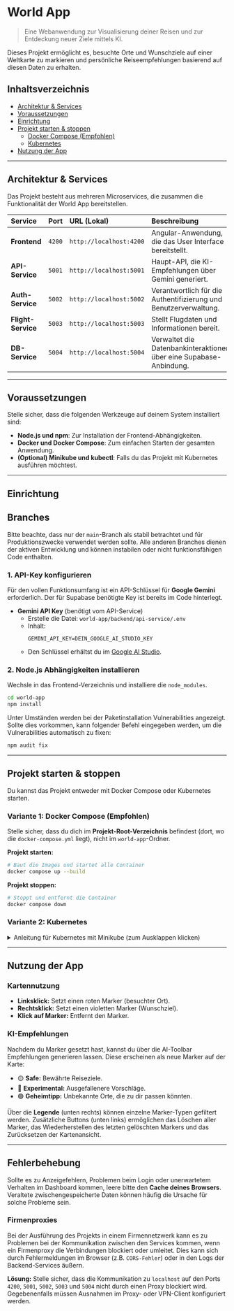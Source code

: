 # World App

> Eine Webanwendung zur Visualisierung deiner Reisen und zur Entdeckung neuer Ziele mittels KI.

Dieses Projekt ermöglicht es, besuchte Orte und Wunschziele auf einer Weltkarte zu markieren und persönliche Reiseempfehlungen basierend auf diesen Daten zu erhalten.

## Inhaltsverzeichnis

- [Architektur & Services](#architektur--services)
- [Voraussetzungen](#voraussetzungen)
- [Einrichtung](#einrichtung)
- [Projekt starten & stoppen](#projekt-starten--stoppen)
  - [Docker Compose (Empfohlen)](#variante-1-docker-compose-empfohlen)
  - [Kubernetes](#variante-2-kubernetes)
- [Nutzung der App](#nutzung-der-app)

---

## Architektur & Services

Das Projekt besteht aus mehreren Microservices, die zusammen die Funktionalität der World App bereitstellen.

| Service        | Port      | URL (Lokal)                 | Beschreibung                                                                                              |
| :------------- | :-------- | :-------------------------- | :-------------------------------------------------------------------------------------------------------- |
| **Frontend**   | `4200`    | `http://localhost:4200`     | Angular-Anwendung, die das User Interface bereitstellt.                                                   |
| **API-Service**| `5001`    | `http://localhost:5001`     | Haupt-API, die KI-Empfehlungen über Gemini generiert.                                                     |
| **Auth-Service**| `5002`    | `http://localhost:5002`     | Verantwortlich für die Authentifizierung und Benutzerverwaltung.                                          |
| **Flight-Service**| `5003` | `http://localhost:5003`     | Stellt Flugdaten und Informationen bereit.                                                                |
| **DB-Service** | `5004`    | `http://localhost:5004`     | Verwaltet die Datenbankinteraktionen über eine Supabase-Anbindung.                                        |

---

## Voraussetzungen

Stelle sicher, dass die folgenden Werkzeuge auf deinem System installiert sind:

- **Node.js und npm**: Zur Installation der Frontend-Abhängigkeiten.
- **Docker und Docker Compose**: Zum einfachen Starten der gesamten Anwendung.
- **(Optional) Minikube und kubectl**: Falls du das Projekt mit Kubernetes ausführen möchtest.

---

## Einrichtung

## Branches

Bitte beachte, dass nur der `main`-Branch als stabil betrachtet und für Produktionszwecke verwendet werden sollte. Alle anderen Branches dienen der aktiven Entwicklung und können instabilen oder nicht funktionsfähigen Code enthalten.

### 1. API-Key konfigurieren

Für den vollen Funktionsumfang ist ein API-Schlüssel für **Google Gemini** erforderlich. Der für Supabase benötigte Key ist bereits im Code hinterlegt.

-   **Gemini API Key** (benötigt vom API-Service)
    -   Erstelle die Datei: `world-app/backend/api-service/.env`
    -   Inhalt:
        ```
        GEMINI_API_KEY=DEIN_GOOGLE_AI_STUDIO_KEY
        ```
    -   Den Schlüssel erhältst du im [Google AI Studio](https://aistudio.google.com/app/apikey).

### 2. Node.js Abhängigkeiten installieren

Wechsle in das Frontend-Verzeichnis und installiere die `node_modules`.

```bash
cd world-app
npm install
```

Unter Umständen werden bei der Paketinstallation Vulnerabilities angezeigt. Sollte dies vorkommen, kann folgender Befehl eingegeben werden, um die Vulnerabilities automatisch zu fixen:

```bash
npm audit fix
```

---

## Projekt starten & stoppen

Du kannst das Projekt entweder mit Docker Compose oder Kubernetes starten.

### Variante 1: Docker Compose (Empfohlen)

Stelle sicher, dass du dich im **Projekt-Root-Verzeichnis** befindest (dort, wo die `docker-compose.yml` liegt), nicht im `world-app`-Ordner.

**Projekt starten:**
```bash
# Baut die Images und startet alle Container
docker compose up --build
```

**Projekt stoppen:**
```bash
# Stoppt und entfernt die Container
docker compose down
```

### Variante 2: Kubernetes

<details>
<summary>Anleitung für Kubernetes mit Minikube (zum Ausklappen klicken)</summary>

> **Hinweis:** Nutze entweder Docker Compose oder Kubernetes, da beide dieselben Ports verwenden, was zu Konflikten führen kann.

**1. Minikube starten**
```bash
minikube start
```

**2. Docker-Umgebung des Clusters aktivieren**
Damit die gebauten Images direkt im Cluster verfügbar sind:
```bash
eval $(minikube docker-env)
```

**3. Container-Images bauen**
Führe diese Befehle im **Projekt-Root** aus:
```bash
docker build -t api-service:latest world-app/backend/api-service
docker build -t auth-service:latest world-app/backend/auth-service
docker build -t flight-service:latest world-app/backend/flight-service
docker build -t db-service:latest world-app/backend/db-service
docker build -t frontend:latest world-app
```

**4. Ressourcen im Cluster anlegen**
```bash
kubectl apply -f k8s/kubernetes.yaml
```

**5. Zugriff auf die App via Port-Forwarding**
Öffne für jeden der folgenden Befehle ein **separates Terminalfenster**:
```bash
kubectl port-forward service/frontend 4200:80
kubectl port-forward service/api-service 5001:5001
kubectl port-forward service/auth-service 5002:5002
kubectl port-forward service/flight-service 5003:5003
kubectl port-forward service/db-service 5004:5004
```
Anschließend ist das Frontend unter **[http://localhost:4200](http://localhost:4200)** erreichbar.

**6. Cluster aufräumen**
```bash
# Ressourcen löschen
kubectl delete -f k8s/kubernetes.yaml

# Minikube stoppen
minikube stop

# Docker-Umgebung deaktivieren
eval $(minikube docker-env -u)
```
</details>

---

## Nutzung der App

### Kartennutzung

-   **Linksklick:** Setzt einen roten Marker (besuchter Ort).
-   **Rechtsklick:** Setzt einen violetten Marker (Wunschziel).
-   **Klick auf Marker:** Entfernt den Marker.

### KI-Empfehlungen

Nachdem du Marker gesetzt hast, kannst du über die AI-Toolbar Empfehlungen generieren lassen. Diese erscheinen als neue Marker auf der Karte:

-   🟡 **Safe:** Bewährte Reiseziele.
-   🔵 **Experimental:** Ausgefallenere Vorschläge.
-   🟢 **Geheimtipp:** Unbekannte Orte, die zu dir passen könnten.

Über die **Legende** (unten rechts) können einzelne Marker-Typen gefiltert werden.
Zusätzliche Buttons (unten links) ermöglichen das Löschen aller Marker, das Wiederherstellen des letzten gelöschten Markers und das Zurücksetzen der Kartenansicht.

---

## Fehlerbehebung

Sollte es zu Anzeigefehlern, Problemen beim Login oder unerwartetem Verhalten im Dashboard kommen, leere bitte den **Cache deines Browsers**. Veraltete zwischengespeicherte Daten können häufig die Ursache für solche Probleme sein.

### Firmenproxies

Bei der Ausführung des Projekts in einem Firmennetzwerk kann es zu Problemen bei der Kommunikation zwischen den Services kommen, wenn ein Firmenproxy die Verbindungen blockiert oder umleitet. Dies kann sich durch Fehlermeldungen im Browser (z.B. `CORS-Fehler`) oder in den Logs der Backend-Services äußern.

**Lösung:**
Stelle sicher, dass die Kommunikation zu `localhost` auf den Ports `4200`, `5001`, `5002`, `5003` und `5004` nicht durch einen Proxy blockiert wird. Gegebenenfalls müssen Ausnahmen im Proxy- oder VPN-Client konfiguriert werden.

